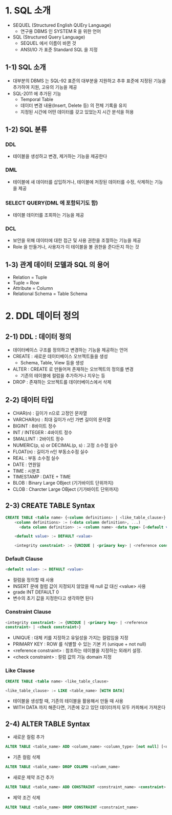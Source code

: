 # 1. SQL 소개
- SEQUEL (Structured English QUEry Language)
  - 연구용 DBMS 인 SYSTEM R 을 위한 언어
- SQL (Structured Query Language) 
  - SEQUEL 에서 이름이 바뀐 것
  - ANSI/IO 가 표준 Standard SQL 을 지정

## 1-1) SQL 소개
- 대부분의 DBMS 는 SQL-92 표준의 대부분을 지원하고 추후 표준에 지정된 기능을 추가하여 지원, 고유의 기능을 제공
- SQL-2011 에 추가된 기능
  - Temporal Table
  - 데이터 변경 내용(Insert, Delete 등) 의 전체 기록을 유지
  - 지정된 시간에 어떤 데이터를 갖고 있었는지 시간 분석을 허용

## 1-2) SQL 분류
### DDL
- 테이블을 생성하고 변경, 제거하는 기능을 제공한다

### DML
- 테이블에 새 데이터를 삽입하거나, 테이블에 저장된 데이터를 수정, 삭제하는 기능을 제공

### SELECT QUERY(DML 에 포함되기도 함)
- 테이블 데이터를 조회하는 기능을 제공

### DCL
- 보안을 위해 데이터에 대한 접근 및 사용 권한을 조절하는 기능을 제공
- Role 을 만들거나, 사용자가 이 테이블을 볼 권한을 준다든지 하는 것
        
        
## 1-3) 관계 데이터 모델과 SQL 의 용어
- Relation = Tuple
- Tuple = Row
- Attribute = Column
- Relational Schema = Table Schema
        
# 2. DDL 데이터 정의
## 2-1) DDL : 데이터 정의
- 데이터베이스 구조를 정의하고 변경하는 기능을 제공하는 언어
- CREATE : 새로운 데이터베이스 오브젝트들을 생성
  - Schema, Table, View 등을 생성
- ALTER : CREATE 로 만들어져 존재하는 오브젝트의 정의를 변경
  - 기존의 테이블에 컬럼을 추가하거나 지우는 등
- DROP : 존재하는 오브젝트를 데이터베이스에서 삭제

## 2-2) 데이터 타입
- CHAR(n) : 길이가 n으로 고정인 문자열
- VARCHAR(n) : 최대 길이가 n인 가변 길이의 문자열
- BIGINT : 8바이트 정수
- INT / INTEGER : 4바이트 정수
- SMALLINT : 2바이트 정수
- NUMERIC(p, s) or DECIMAL(p, s) : 고정 소수점 실수
- FLOAT(n) : 길이가 n인 부동소수점 실수
- REAL : 부동 소수점 실수
- DATE : 연원일
- TIME : 시분초
- TIMESTAMP : DATE + TIME
- BLOB : Binary Large OBject (기가바이트 단위까지)
- CLOB : Charcter Large OBject (기가바이트 단위까지)

## 2-3) CREATE TABLE Syntax
```sql
CREATE TABLE <table name> {<column definitions> | <like_table_clause>}
    <column definitions> := (<data column definition>, ...)
      <data column definition> := <column name> <data type> [<default value> | <integrity constraint>]

    <default value> := DEFAULT <value>

    <integrity constraint> := {UNIQUE | <primary key> | <reference constraint> | <check constraint>} 
```


### Default Clause
```sql
<default value> := DEFAULT <value>
```
- 컬럼을 정의할 때 사용
- INSERT 문에 컬럼 값이 지정되지 않았을 때 null 값 대신 \<value> 사용
- grade INT DEFAULT 0
- 변수의 초기 값을 지정한다고 생각하면 된다

### Constraint Clause
```sql
<integrity constraint> := {UNIQUE | <primary key> | <reference
constraint> | <check constraint>}
```
- UNIQUE : 대체 키를 지정하고 유일성을 가지는 컬럼임을 지정
- PRIMARY KEY : ROW 를 식별할 수 있는 기본 키 (unique + not null)
- \<reference constraint> : 참조하는 테이블을 지정하는 외래키 설정. 
- \<check constraint> : 컬럼 값의 가능 domain 지정

### Like Clause
```sql
CREATE TABLE <table name> <like_table_clause>

<like_table_clause> := LIKE <table_name> [WITH DATA] 
```
- 테이블을 생성할 때, 기존의 테이블을 활용해서 만들 때 사용
- WITH DATA 까지 해준다면, 기존에 갖고 있던 데이터까지 모두 카피해서 가져온다
        
        
## 2-4) ALTER TABLE Syntax
- 새로운 컬럼 추가
```sql
ALTER TABLE <table_name> ADD <column_name> <column_type> [not null] [<default_value>]
```
- 기존 컬럼 삭제
```sql
ALTER TABLE <table_name> DROP COLUMN <column_name>
```

- 새로운 제약 조건 추가
```sql
ALTER TABLE <table_name> ADD CONSTRAINT <constraint_name> <constraint>
```

- 제약 조건 삭제
```sql
ALTER TABLE <table_name> DROP CONSTRAINT <constraint_name>
```







